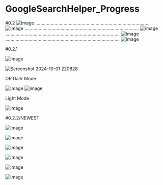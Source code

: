 # GoogleSearchHelper_Progress
#0.2
![image](https://github.com/user-attachments/assets/eb70bf78-314b-4af0-ab60-2a5a1b8a154d)
.........................................................................................
![image](https://github.com/user-attachments/assets/97e4934e-7f34-4556-bb85-b0c4996bc0e5)
.........................................................................................
![image](https://github.com/user-attachments/assets/3567d7e5-0420-4a4f-9d53-f6efd60c6a39)
.........................................................................................
![image](https://github.com/user-attachments/assets/00105944-bf52-47e8-ab6d-0a3f1cb0a3fe)
.........................................................................................
![image](https://github.com/user-attachments/assets/ee78ed0a-5aaa-4546-a6e8-72e64cdab070)




#0.2.1

![image](https://github.com/user-attachments/assets/e65653b1-b18a-4115-b367-c0079d36e0d0)

![Screenshot 2024-10-01 220828](https://github.com/user-attachments/assets/6f68317d-6fed-4a9a-82f6-dd25146ab3d8)


OR
Dark Mode


![image](https://github.com/user-attachments/assets/1cc65788-80bd-435f-8359-4b277a8827ff)
![image](https://github.com/user-attachments/assets/51c87163-0034-4023-a4f2-ec06507a1ce9)


Light Mode

![image](https://github.com/user-attachments/assets/198dd911-dbec-44eb-9032-71bbf1da1411)

#0.2.2/NEWEST


![image](https://github.com/user-attachments/assets/f12f430c-a9cc-4345-a12e-0309bb012692)


![image](https://github.com/user-attachments/assets/0a30e178-aaba-4863-951a-856a3215984f)


![image](https://github.com/user-attachments/assets/7bc81d30-67bd-4f71-99d0-80c7ce374095)


![image](https://github.com/user-attachments/assets/19517f61-3550-4a6a-942d-d4826e18ff29)


![image](https://github.com/user-attachments/assets/69e9df93-550f-4769-a465-0b00694dc6fa)

![image](https://github.com/user-attachments/assets/07f93afc-169f-4987-b7e3-6e43cfc54084)
